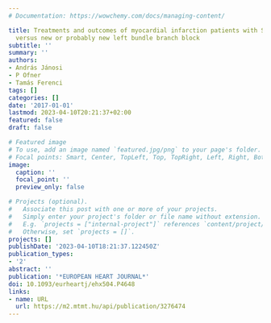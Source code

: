 ```yaml
---
# Documentation: https://wowchemy.com/docs/managing-content/

title: Treatments and outcomes of myocardial infarction patients with ST elevation
  versus new or probably new left bundle branch block
subtitle: ''
summary: ''
authors:
- András Jánosi
- P Ofner
- Tamás Ferenci
tags: []
categories: []
date: '2017-01-01'
lastmod: 2023-04-10T20:21:37+02:00
featured: false
draft: false

# Featured image
# To use, add an image named `featured.jpg/png` to your page's folder.
# Focal points: Smart, Center, TopLeft, Top, TopRight, Left, Right, BottomLeft, Bottom, BottomRight.
image:
  caption: ''
  focal_point: ''
  preview_only: false

# Projects (optional).
#   Associate this post with one or more of your projects.
#   Simply enter your project's folder or file name without extension.
#   E.g. `projects = ["internal-project"]` references `content/project/deep-learning/index.md`.
#   Otherwise, set `projects = []`.
projects: []
publishDate: '2023-04-10T18:21:37.122450Z'
publication_types:
- '2'
abstract: ''
publication: '*EUROPEAN HEART JOURNAL*'
doi: 10.1093/eurheartj/ehx504.P4648
links:
- name: URL
  url: https://m2.mtmt.hu/api/publication/3276474
---
```


